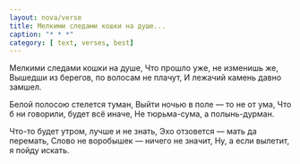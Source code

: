 ```yaml
---
layout: nova/verse
title: Мелкими следами кошки на душе...
caption: "* * *"
category: [ text, verses, best]
---
```

Мелкими следами кошки на душе,
Что прошло уже, не изменишь же,
Вышедши из берегов, по волосам не плачут,
И лежачий камень давно замшел.

Белой полосою стелется туман,
Выйти ночью в поле — то не от ума,
Что б ни говорили, будет всё иначе,
Не тюрьма-сума, а полынь-дурман.

Что-то будет утром, лучше и не знать,
Эхо отзовется — мать да перемать,
Слово не воробышек — ничего не значит,
Ну, а если вылетит, я пойду искать.

